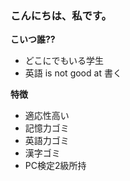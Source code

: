 ### こんにちは、私です。

**こいつ誰??**

 - どこにでもいる学生
 - 英語 is not good at 書く
 
**特徴**

 - 適応性高い
 - 記憶力ゴミ
 - 英語力ゴミ
 - 漢字ゴミ
 - PC検定2級所持
